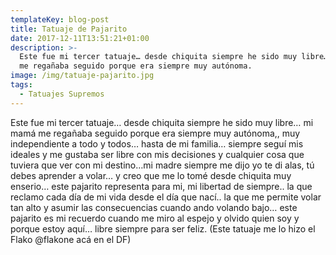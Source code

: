 ```yaml
---
templateKey: blog-post
title: Tatuaje de Pajarito
date: 2017-12-11T13:51:21+01:00
description: >-
  Este fue mi tercer tatuaje… desde chiquita siempre he sido muy libre… mi mamá
  me regañaba seguido porque era siempre muy autónoma.
image: /img/tatuaje-pajarito.jpg
tags:
  - Tatuajes Supremos
---
```

Este fue mi tercer tatuaje… desde chiquita siempre he sido muy libre… mi mamá me regañaba seguido porque era siempre muy autónoma,, muy independiente a todo y todos… hasta de mi familia… siempre seguí mis ideales y me gustaba ser libre con mis decisiones y cualquier cosa que tuviera que ver con mi destino…mi madre siempre me dijo yo te di alas, tú debes aprender a volar… y creo que me lo tomé desde chiquita muy enserio… este pajarito representa para mi, mi libertad de siempre.. la que reclamo cada día de mi vida desde el día que nací.. la que me permite volar tan alto y asumir las consecuencias cuando ando volando bajo… este pajarito es mi recuerdo cuando me miro al espejo y olvido quien soy y porque estoy aquí… libre siempre para ser feliz. (Este tatuaje me lo hizo el Flako @flakone acá en el DF)
